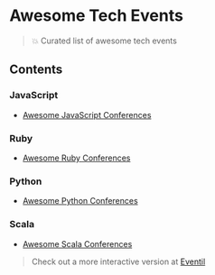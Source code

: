 # Awesome Tech Events

> 💥 Curated list of awesome tech events

## Contents

### JavaScript 

- [Awesome JavaScript Conferences](https://github.com/eventil/awesome-javascript-conferences)

### Ruby

- [Awesome Ruby Conferences](https://github.com/planetruby/awesome-events)

### Python

- [Awesome Python Conferences](https://github.com/eventil/awesome-python-conferences)


### Scala

- [Awesome Scala Conferences](https://github.com/eventil/awesome-scala-conferences)

> Check out a more interactive version at [Eventil](https://eventil.com/)

